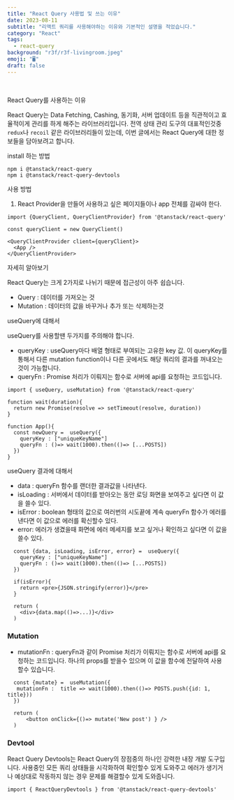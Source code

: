 ```yaml
---
title: "React Query 사용법 및 쓰는 이유"
date: 2023-08-11
subtitle: "리액트 쿼리를 사용해야하는 이유와 기본적인 설명을 적었습니다."
category: "React"
tags:
  - react-query
background: "r3f/r3f-livingroom.jpeg"
emoji: "🖥️"
draft: false
---
```


</br>

React Query를 사용하는 이유

React Query는 Data Fetching, Cashing, 동기화, 서버 업데이트 등을 직관적이고 효율적이게 관리를 하게 해주는 라이브러리입니다. 전역 상태 관리 도구의 대표적인것중 `redux`나 `recoil` 같은 라이브러리들이 있는데, 이번 글에서는 React Query에 대한 정보들을 담아보려고 합니다.

install 하는 방법

```
npm i @tanstack/react-query
npm i @tanstack/react-query-devtools
```

사용 방법

1. React Provider을 만들어 사용하고 싶은 페이지들이나 app 전체를 감싸야 한다.

```
import {QueryClient, QueryClientProvider} from '@tanstack/react-query'

const queryClient = new QueryClient()

<QueryClientProvider client={queryClient}>
  <App />
</QueryClientProvider>
```

자세히 알아보기

React Query는 크게 2가지로 나뉘기 때문에 접근성이 아주 쉽습니다.

- Query : 데이터를 가져오는 것
- Mutation : 데이터의 값을 바꾸거나 추가 또는 삭제하는것

useQuery에 대해서

useQuery를 사용할땐 두가지를 주의해야 합니다.

- queryKey : useQuery마다 배열 형태로 부여되는 고유한 key 값. 이 queryKey를 통해서 다른 mutation function이나 다른 곳에서도 해당 쿼리의 결과를 꺼내오는것이 가능합니다.
- queryFn : Promise 처리가 이뤄지는 함수로 서버에 api를 요청하는 코드입니다.

```
import { useQuery, useMutation} from '@tanstack/react-query'

function wait(duration){
  return new Promise(resolve => setTimeout(resolve, duration))
}

function App(){
  const newQuery =  useQuery({
    queryKey : ["uniqueKeyName"]
    queryFn : ()=> wait(1000).then(()=> [...POSTS])
  })
}

```

useQuery 결과에 대해서

- data : queryFn 함수를 랜더한 결과값을 나타낸다.
- isLoading : 서버에서 데이터를 받아오는 동안 로딩 화면을 보여주고 싶다면 이 값을 쓸수 있다.
- isError : boolean 형태의 값으로 여러번의 시도끝에 계속 queryFn 함수가 에러를 낸다면 이 값으로 에러를 확신할수 있다.
- error: 에러가 생겼을때 화면에 에러 메세지를 보고 싶거나 확인하고 싶다면 이 값을 쓸수 있다.

```
  const {data, isLoading, isError, error} =  useQuery({
    queryKey : ["uniqueKeyName"]
    queryFn : ()=> wait(1000).then(()=> [...POSTS])
  })

  if(isError){
    return <pre>{JSON.stringify(error)}</pre>
  }

  return (
    <div>{data.map(()=>...)}</div>
  )

```

### Mutation

- mutationFn : queryFn과 같이 Promise 처리가 이뤄지는 함수로 서버에 api를 요청하는 코드입니다. 하나의 props를 받을수 있으며 이 값을 함수에 전달하여 사용할수 있습니다. 

```
  const {mutate} =  useMutation({
   mutationFn :  title => wait(1000).then(()=> POSTS.push({id: 1, title}))
  })

  return (
      <button onClick={()=> mutate('New post') } />
  )
```


### Devtool

React Query Devtools는 React Query의 장점중의 하나인 강력한 내장 개발 도구입니다. 
사용중인 모든 쿼리 상태들을 시각화하여 확인할수 있게 도와주고 에러가 생기거나 예상대로 작동하지 않는 경우 문제를 해결할수 있게 도와줍니다. 

```
import { ReactQueryDevtools } from '@tanstack/react-query-devtools'
```
